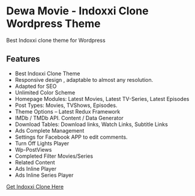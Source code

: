 # Dewa Movie - Indoxxi Clone Wordpress Theme
Best Indoxxi clone theme for Wordpress

## Features
- Best Indoxxi Clone Theme
- Responsive design , adaptable to almost any resolution.
- Adapted for SEO
- Unlimited Color Scheme
- Homepage Modules: Latest Movies, Latest TV-Series, Latest Episodes
- Post Types: Movies, TVShows, Episodes.
- Theme Options – Latest Redux Framework
- IMDb / TMDb API. Content / Data Generator
- Download Tables: Download links, Watch Links, Subtitle Links
- Ads Complete Management
- Settings for Facebook APP to edit comments.
- Turn Off Lights Player
- Wp-PostViews
- Completed Filter Movies/Series
- Related Content
- Ads Inline Player
- Ads Inline Series Player

[Get Indoxxi Clone Here](https://www.clonesia.com/item/dewamovie "Indoxxi Clone Wordpress Theme")
